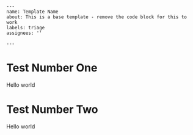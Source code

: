 ```none
---
name: Template Name
about: This is a base template - remove the code block for this to work
labels: triage
assignees: ''

---
```

# Test Number One

Hello world

# Test Number Two

Hello world
